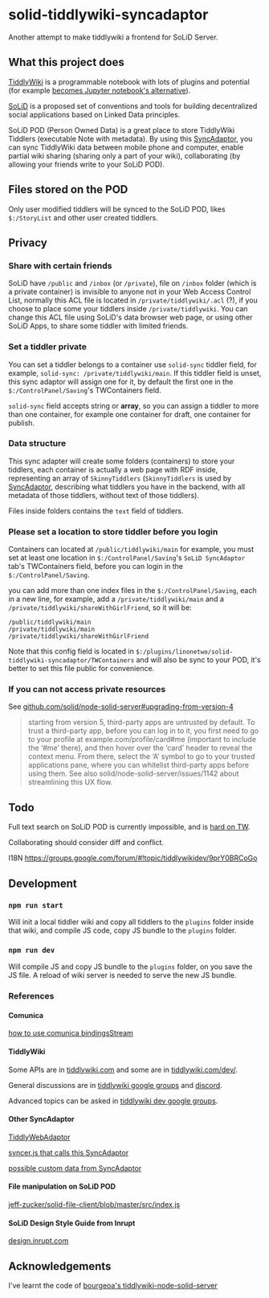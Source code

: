 # solid-tiddlywiki-syncadaptor

Another attempt to make tiddlywiki a frontend for SoLiD Server.

## What this project does

[TiddlyWiki](http://tiddlywiki.com/) is a programmable notebook with lots of plugins and potential (for example [becomes Jupyter notebook's alternative](https://github.com/Jermolene/TiddlyWiki5/pull/3461)).

[SoLiD](https://solid.mit.edu/) is a proposed set of conventions and tools for building decentralized social applications based on Linked Data principles.

SoLiD POD (Person Owned Data) is a great place to store TiddlyWiki Tiddlers (executable Note with metadata). By using this [SyncAdaptor](https://tiddlywiki.com/dev/#Syncadaptor), you can sync TiddlyWiki data between mobile phone and computer, enable partial wiki sharing (sharing only a part of your wiki), collaborating (by allowing your friends write to your SoLiD POD).

## Files stored on the POD

Only user modified tiddlers will be synced to the SoLiD POD, likes `$:/StoryList` and other user created tiddlers.

## Privacy

### Share with certain friends

SoLiD have `/public` and `/inbox` (or `/private`), file on `/inbox` folder (which is a private container) is invisible to anyone not in your Web Access Control List, normally this ACL file is located in `/private/tiddlywiki/.acl` (?), if you choose to place some your tiddlers inside `/private/tiddlywiki`. You can change this ACL file using SoLiD's data browser web page, or using other SoLiD Apps, to share some tiddler with limited friends.

### Set a tiddler private

You can set a tiddler belongs to a container use `solid-sync` tiddler field, for example, `solid-sync: /private/tiddlywiki/main`. If this tiddler field is unset, this sync adaptor will assign one for it, by default the first one in the `$:/ControlPanel/Saving`'s TWContainers field.

`solid-sync` field accepts string or **array**, so you can assign a tiddler to more than one container, for example one container for draft, one container for publish.

### Data structure

This sync adapter will create some folders (containers) to store your tiddlers, each container is actually a web page with RDF inside, representing an array of `SkinnyTiddlers` (`SkinnyTiddlers` is used by [SyncAdaptor](https://tiddlywiki.com/dev/#Syncadaptor), describing what tiddlers you have in the backend, with all metadata of those tiddlers, without text of those tiddlers).

Files inside folders contains the `text` field of tiddlers.

### Please set a location to store tiddler before you login

Containers can located at `/public/tiddlywiki/main` for example, you must set at least one location in `$:/ControlPanel/Saving`'s `SoLiD SyncAdaptor` tab's TWContainers field, before you can login in the `$:/ControlPanel/Saving`.

you can add more than one index files in the `$:/ControlPanel/Saving`, each in a new line, for example, add a `/private/tiddlywiki/main` and a `/private/tiddlywiki/shareWithGirlFriend`, so it will be:

```config
/public/tiddlywiki/main
/private/tiddlywiki/main
/private/tiddlywiki/shareWithGirlFriend
```

Note that this config field is located in `$:/plugins/linonetwo/solid-tiddlywiki-syncadaptor/TWContainers` and will also be sync to your POD, it's better to set this file public for convenience.

### If you can not access private resources

See [github.com/solid/node-solid-server#upgrading-from-version-4](https://github.com/solid/node-solid-server#upgrading-from-version-4)

> starting from version 5, third-party apps are untrusted by default. To trust a third-party app, before you can log in to it, you first need to go to your profile at example.com/profile/card#me (important to include the ‘#me’ there), and then hover over the ‘card’ header to reveal the context menu. From there, select the ‘A’ symbol to go to your trusted applications pane, where you can whitelist third-party apps before using them. See also solid/node-solid-server/issues/1142 about streamlining this UX flow.

## Todo

Full text search on SoLiD POD is currently impossible, and is [hard on TW](https://github.com/rsc/tiddly/issues/3).

Collaborating should consider diff and conflict.

I18N https://groups.google.com/forum/#!topic/tiddlywikidev/9prY0BRCoGo

## Development

### `npm run start`

Will init a local tiddler wiki and copy all tiddlers to the `plugins` folder inside that wiki, and compile JS code, copy JS bundle to the `plugins` folder.

### `npm run dev`

Will compile JS and copy JS bundle to the `plugins` folder, on you save the JS file. A reload of wiki server is needed to serve the new JS bundle.

### References

#### Comunica

[how to use comunica bindingsStream](https://github.com/comunica/comunica/issues/445)

#### TiddlyWiki

Some APIs are in [tiddlywiki.com](https://tiddlywiki.com/) and some are in [tiddlywiki.com/dev/](https://tiddlywiki.com/dev/).

General discussions are in [tiddlywiki google groups](https://groups.google.com/forum/#!forum/tiddlywiki) and [discord](https://discord.gg/tYzK9eC).

Advanced topics can be asked in [tiddlywiki dev google groups](https://groups.google.com/forum/#!forum/tiddlywikidev).

#### Other SyncAdaptor

[TiddlyWebAdaptor](https://github.com/Jermolene/TiddlyWiki5/blob/c05c0d3df66e587f35c5cd3eedcac432b1eed012/plugins/tiddlywiki/tiddlyweb/tiddlywebadaptor.js)

[syncer.js that calls this SyncAdaptor](https://github.com/Jermolene/TiddlyWiki5/blob/master/core/modules/syncer.js)

[possible custom data from SyncAdaptor](https://github.com/Jermolene/TiddlyWiki5/issues/3938)

#### File manipulation on SoLiD POD

[jeff-zucker/solid-file-client/blob/master/src/index.js](https://github.com/jeff-zucker/solid-file-client/blob/master/src/index.js)

#### SoLiD Design Style Guide from Inrupt

[design.inrupt.com](https://design.inrupt.com/atomic-core/)

## Acknowledgements

I've learnt the code of [bourgeoa's tiddlywiki-node-solid-server](https://github.com/bourgeoa/tiddlywiki-node-solid-server)
